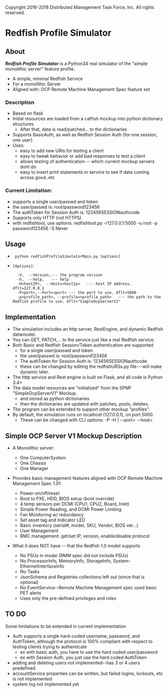 Copyright 2016-2018 Distributed Management Task Force, Inc. All rights reserved.

# Redfish Profile Simulator

## About

***Redfish Profile Simulator*** is a Python34 real simulator of the "simple monolithic server" feature profile.

* A simple, minimal Redfish Service
* For a monolithic Server
* Aligned with: OCP Remote Machine Management Spec feature set

### Description

* Based on flask
* Initial resources are loaded from a catfish mockup into python dictionary structures
    * After that, data is read/patched... to the dictionaries
* Supports BasicAuth, as well as Redfish Session Auth  (for one session, one user)
* Uses:
    * easy to add new URIs for testing a client
    * easy to tweak behavior or add bad responses to test a client
    * allows testing of authentication -- which current mockup servers dont do
    * easy to insert print statements in service to see if data coming across good..etc

### Current Limitation:

* supports a single user/passwd and token
* the user/passwd is:   root/password123456    
* The authToken for Session Auth is: 123456SESSIONauthcode
* Supports only HTTP  (not HTTPS)
* with redfishtool, use options: redfishtool.py -r127.0.0.1:5000 -u root -p password123456 -S Never <subcmd>

## Usage

* ` python redfishProfileSimulatorMain.py [options]`
* `[Options]`:

        -V,  --Version,--- the program version
        -h,  --help,   --- help
        -H<hostIP>,  --Host=<hostIp>   --- host IP address. dflt=127.0.0.1
        -P<port>,--Port=<port> --- the port to use. dflt=5000
        -p<profile_path>, --profile=<profile_path>   --- the path to the Redfish profile to use. dflt="SimpleOcpServerV1"
    
## Implementation

* The simulation includes an http server, RestEngine, and dynamic Redfish datamodel.
* You can GET, PATCH,... to the service just like a real Redfish service.
* Both Basic and Redfish Session/Token authentication are supported 
    * for a single user/passwd and token
    * the user/passwd is:   root/password123456    
    * The authToken for Session Auth is: 123456SESSIONauthcode
    * these can be changed by editing the redfishURSs.py file---will make dynamic later.
* The http service and Rest engine is built on Flask, and all code is Python 3.4+
* The data model resources are "initialized" from the SPMF "SimpleOcpServerV1" Mockup.
    * and stored as python dictionaries
    * then the dictionaries are updated with patches, posts, deletes.
* The program can be extended to support other mockup \"profiles\".
* By default, the simulation runs on localhost (127.0.0.1), on port 5000.
    * These can be changed with CLI options: -P<port> -H <hostIP>  | --port=<port> --host=<hostIp>

## Simple OCP Server V1 Mockup Description

* A Monolithic server:
    * One ComputerSystem
    * One Chassis
    * One Manager

* Provides basic management features aligned with OCP Remote Machine Management Spec 1.01:
    * Power-on/off/reset
    * Boot to PXE, HDD, BIOS setup (boot override)
    * 4 temp sensors per DCMI (CPU1, CPU2, Board, Inlet)
    * Simple Power Reading, and  DCMI Power Limiting
    * Fan Monitoring w/ redundancy
    * Set asset tag and Indicator LED
    * Basic inventory (serial#, model, SKU, Vendor, BIOS ver…)
    * User Management
    * BMC management: get/set IP, version, enable/disable protocol

* What it does NOT have -- that the Redfish 1.0 model supports
    * No PSUs in model  (RMM spec did not include PSUs) 
    * No ProcessorInfo, MemoryInfo, StorageInfo, System-EthernetInterfaceInfo
    * No Tasks
    * JsonSchema and Registries collections left out (since that is optional)
    * No EventService--Remote Machine Management spec used basic PET alerts
    * Uses only the pre-defined privileges and roles

## TO DO

Some limitations to be extended in current implementation

* Auth supports a single hard-coded username, password, and AuthToken, although the protocol is 100% compliant with respect to testing clients trying to authenticate
    * ex with basic auth, you have to use the hard coded user/password
    * ex with Session Auth, you just use the hard coded AuthToken
* adding and deleting users not implemented--has 3 or 4 users predefined
* accountService properties can be written, but failed logins, lockouts, etc is not implemented
* system log not implemented yet
